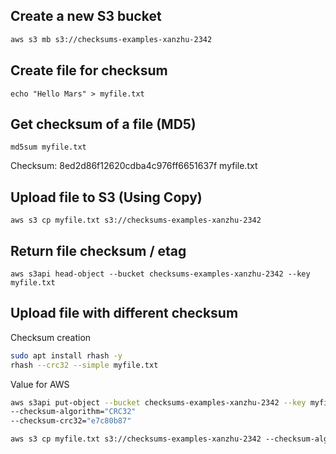 ## Create a new S3 bucket

```md
aws s3 mb s3://checksums-examples-xanzhu-2342
```


## Create file for checksum

```
echo "Hello Mars" > myfile.txt
```

## Get checksum of a file (MD5)
```
md5sum myfile.txt
```

Checksum: 8ed2d86f12620cdba4c976ff6651637f  myfile.txt

## Upload file to S3 (Using Copy)

```
aws s3 cp myfile.txt s3://checksums-examples-xanzhu-2342
```

## Return file checksum / etag
```
aws s3api head-object --bucket checksums-examples-xanzhu-2342 --key myfile.txt
```

## Upload file with different checksum

Checksum creation
```sh
sudo apt install rhash -y
rhash --crc32 --simple myfile.txt
```

Value for AWS
```sh
aws s3api put-object --bucket checksums-examples-xanzhu-2342 --key myfileCRC32.txt --body myfile.txt
--checksum-algorithm="CRC32"
--checksum-crc32="e7c80b87"
```

```md
aws s3 cp myfile.txt s3://checksums-examples-xanzhu-2342 --checksum-algorithm="CRC32"
```